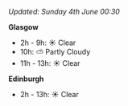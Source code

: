 *Updated: Sunday 4th June 00:30*

**Glasgow**

* 2h - 9h: :sunny: Clear
* 10h: :partly_sunny: Partly Cloudy
* 11h - 13h: :sunny: Clear

**Edinburgh**

* 2h - 13h: :sunny: Clear
